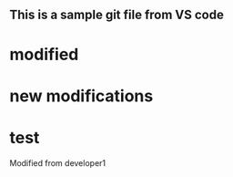 ## This is a sample git file from VS code
# modified

# new modifications

# test

Modified from developer1